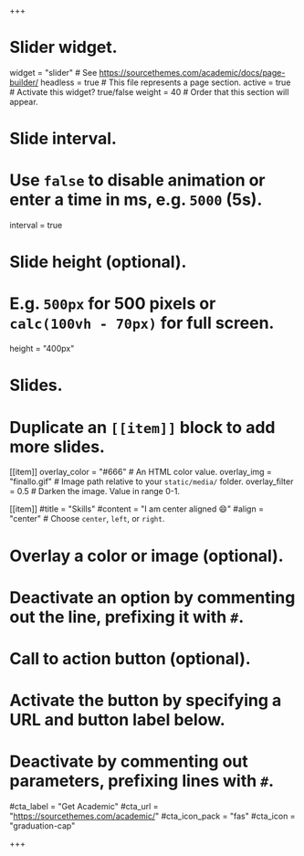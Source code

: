+++
# Slider widget.
widget = "slider"  # See https://sourcethemes.com/academic/docs/page-builder/
headless = true  # This file represents a page section.
active = true  # Activate this widget? true/false
weight = 40  # Order that this section will appear.

# Slide interval.
# Use `false` to disable animation or enter a time in ms, e.g. `5000` (5s).
interval = true

# Slide height (optional).
# E.g. `500px` for 500 pixels or `calc(100vh - 70px)` for full screen.
height = "400px"

# Slides.
# Duplicate an `[[item]]` block to add more slides.

[[item]]
  overlay_color = "#666"  # An HTML color value.
  overlay_img = "finallo.gif"  # Image path relative to your `static/media/` folder.
  overlay_filter = 0.5  # Darken the image. Value in range 0-1.





[[item]]
  #title = "Skills"
  #content = "I am center aligned :smile:"
  #align = "center"  # Choose `center`, `left`, or `right`.



  # Overlay a color or image (optional).
  #   Deactivate an option by commenting out the line, prefixing it with `#`.


  # Call to action button (optional).
  #   Activate the button by specifying a URL and button label below.
  #   Deactivate by commenting out parameters, prefixing lines with `#`.
  #cta_label = "Get Academic"
  #cta_url = "https://sourcethemes.com/academic/"
  #cta_icon_pack = "fas"
  #cta_icon = "graduation-cap"





+++
